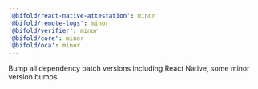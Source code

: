 ```yaml
---
'@bifold/react-native-attestation': minor
'@bifold/remote-logs': minor
'@bifold/verifier': minor
'@bifold/core': minor
'@bifold/oca': minor
---
```


Bump all dependency patch versions including React Native, some minor version bumps
